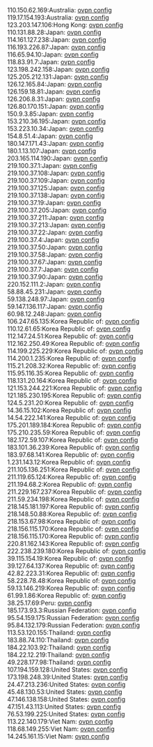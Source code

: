 110.150.62.169:Australia: [ovpn config](vpn/110_150_62_169.ovpn)  
119.17.154.193:Australia: [ovpn config](vpn/119_17_154_193.ovpn)  
123.203.147.106:Hong Kong: [ovpn config](vpn/123_203_147_106.ovpn)  
110.131.88.28:Japan: [ovpn config](vpn/110_131_88_28.ovpn)  
114.161.127.238:Japan: [ovpn config](vpn/114_161_127_238.ovpn)  
116.193.226.87:Japan: [ovpn config](vpn/116_193_226_87.ovpn)  
116.65.94.10:Japan: [ovpn config](vpn/116_65_94_10.ovpn)  
118.83.91.7:Japan: [ovpn config](vpn/118_83_91_7.ovpn)  
123.198.242.158:Japan: [ovpn config](vpn/123_198_242_158.ovpn)  
125.205.212.131:Japan: [ovpn config](vpn/125_205_212_131.ovpn)  
126.12.165.84:Japan: [ovpn config](vpn/126_12_165_84.ovpn)  
126.159.18.81:Japan: [ovpn config](vpn/126_159_18_81.ovpn)  
126.206.8.31:Japan: [ovpn config](vpn/126_206_8_31.ovpn)  
126.80.170.151:Japan: [ovpn config](vpn/126_80_170_151.ovpn)  
150.9.3.85:Japan: [ovpn config](vpn/150_9_3_85.ovpn)  
153.210.36.195:Japan: [ovpn config](vpn/153_210_36_195.ovpn)  
153.223.10.34:Japan: [ovpn config](vpn/153_223_10_34.ovpn)  
154.8.51.4:Japan: [ovpn config](vpn/154_8_51_4.ovpn)  
180.147.171.43:Japan: [ovpn config](vpn/180_147_171_43.ovpn)  
180.1.13.107:Japan: [ovpn config](vpn/180_1_13_107.ovpn)  
203.165.114.190:Japan: [ovpn config](vpn/203_165_114_190.ovpn)  
219.100.37.1:Japan: [ovpn config](vpn/219_100_37_1.ovpn)  
219.100.37.108:Japan: [ovpn config](vpn/219_100_37_108.ovpn)  
219.100.37.109:Japan: [ovpn config](vpn/219_100_37_109.ovpn)  
219.100.37.125:Japan: [ovpn config](vpn/219_100_37_125.ovpn)  
219.100.37.138:Japan: [ovpn config](vpn/219_100_37_138.ovpn)  
219.100.37.19:Japan: [ovpn config](vpn/219_100_37_19.ovpn)  
219.100.37.205:Japan: [ovpn config](vpn/219_100_37_205.ovpn)  
219.100.37.211:Japan: [ovpn config](vpn/219_100_37_211.ovpn)  
219.100.37.213:Japan: [ovpn config](vpn/219_100_37_213.ovpn)  
219.100.37.22:Japan: [ovpn config](vpn/219_100_37_22.ovpn)  
219.100.37.4:Japan: [ovpn config](vpn/219_100_37_4.ovpn)  
219.100.37.50:Japan: [ovpn config](vpn/219_100_37_50.ovpn)  
219.100.37.58:Japan: [ovpn config](vpn/219_100_37_58.ovpn)  
219.100.37.67:Japan: [ovpn config](vpn/219_100_37_67.ovpn)  
219.100.37.7:Japan: [ovpn config](vpn/219_100_37_7.ovpn)  
219.100.37.90:Japan: [ovpn config](vpn/219_100_37_90.ovpn)  
220.152.111.2:Japan: [ovpn config](vpn/220_152_111_2.ovpn)  
58.88.45.231:Japan: [ovpn config](vpn/58_88_45_231.ovpn)  
59.138.248.97:Japan: [ovpn config](vpn/59_138_248_97.ovpn)  
59.147.136.117:Japan: [ovpn config](vpn/59_147_136_117.ovpn)  
60.98.12.248:Japan: [ovpn config](vpn/60_98_12_248.ovpn)  
106.247.65.135:Korea Republic of: [ovpn config](vpn/106_247_65_135.ovpn)  
110.12.61.65:Korea Republic of: [ovpn config](vpn/110_12_61_65.ovpn)  
112.147.24.51:Korea Republic of: [ovpn config](vpn/112_147_24_51.ovpn)  
112.162.250.49:Korea Republic of: [ovpn config](vpn/112_162_250_49.ovpn)  
114.199.225.229:Korea Republic of: [ovpn config](vpn/114_199_225_229.ovpn)  
114.200.1.235:Korea Republic of: [ovpn config](vpn/114_200_1_235.ovpn)  
115.21.208.32:Korea Republic of: [ovpn config](vpn/115_21_208_32.ovpn)  
115.95.116.35:Korea Republic of: [ovpn config](vpn/115_95_116_35.ovpn)  
118.131.20.164:Korea Republic of: [ovpn config](vpn/118_131_20_164.ovpn)  
121.153.244.221:Korea Republic of: [ovpn config](vpn/121_153_244_221.ovpn)  
121.185.230.195:Korea Republic of: [ovpn config](vpn/121_185_230_195.ovpn)  
124.5.231.20:Korea Republic of: [ovpn config](vpn/124_5_231_20.ovpn)  
14.36.15.102:Korea Republic of: [ovpn config](vpn/14_36_15_102.ovpn)  
14.54.222.141:Korea Republic of: [ovpn config](vpn/14_54_222_141.ovpn)  
175.201.189.184:Korea Republic of: [ovpn config](vpn/175_201_189_184.ovpn)  
175.210.235.59:Korea Republic of: [ovpn config](vpn/175_210_235_59.ovpn)  
182.172.59.107:Korea Republic of: [ovpn config](vpn/182_172_59_107.ovpn)  
183.101.36.239:Korea Republic of: [ovpn config](vpn/183_101_36_239.ovpn)  
183.97.68.141:Korea Republic of: [ovpn config](vpn/183_97_68_141.ovpn)  
1.231.143.12:Korea Republic of: [ovpn config](vpn/1_231_143_12.ovpn)  
211.105.136.251:Korea Republic of: [ovpn config](vpn/211_105_136_251.ovpn)  
211.119.65.124:Korea Republic of: [ovpn config](vpn/211_119_65_124.ovpn)  
211.194.68.2:Korea Republic of: [ovpn config](vpn/211_194_68_2.ovpn)  
211.229.167.237:Korea Republic of: [ovpn config](vpn/211_229_167_237.ovpn)  
211.59.234.198:Korea Republic of: [ovpn config](vpn/211_59_234_198.ovpn)  
218.145.181.197:Korea Republic of: [ovpn config](vpn/218_145_181_197.ovpn)  
218.148.50.88:Korea Republic of: [ovpn config](vpn/218_148_50_88.ovpn)  
218.153.67.98:Korea Republic of: [ovpn config](vpn/218_153_67_98.ovpn)  
218.156.115.170:Korea Republic of: [ovpn config](vpn/218_156_115_170.ovpn)  
218.156.115.170:Korea Republic of: [ovpn config](vpn/218_156_115_170.ovpn)  
220.81.162.143:Korea Republic of: [ovpn config](vpn/220_81_162_143.ovpn)  
222.238.239.180:Korea Republic of: [ovpn config](vpn/222_238_239_180.ovpn)  
39.115.154.19:Korea Republic of: [ovpn config](vpn/39_115_154_19.ovpn)  
39.127.64.137:Korea Republic of: [ovpn config](vpn/39_127_64_137.ovpn)  
42.82.223.31:Korea Republic of: [ovpn config](vpn/42_82_223_31.ovpn)  
58.228.78.48:Korea Republic of: [ovpn config](vpn/58_228_78_48.ovpn)  
59.13.146.219:Korea Republic of: [ovpn config](vpn/59_13_146_219.ovpn)  
61.99.1.86:Korea Republic of: [ovpn config](vpn/61_99_1_86.ovpn)  
38.25.17.69:Peru: [ovpn config](vpn/38_25_17_69.ovpn)  
185.173.93.3:Russian Federation: [ovpn config](vpn/185_173_93_3.ovpn)  
95.54.159.175:Russian Federation: [ovpn config](vpn/95_54_159_175.ovpn)  
95.84.132.179:Russian Federation: [ovpn config](vpn/95_84_132_179.ovpn)  
113.53.120.155:Thailand: [ovpn config](vpn/113_53_120_155.ovpn)  
183.88.74.110:Thailand: [ovpn config](vpn/183_88_74_110.ovpn)  
184.22.103.92:Thailand: [ovpn config](vpn/184_22_103_92.ovpn)  
184.22.12.219:Thailand: [ovpn config](vpn/184_22_12_219.ovpn)  
49.228.177.98:Thailand: [ovpn config](vpn/49_228_177_98.ovpn)  
107.194.159.128:United States: [ovpn config](vpn/107_194_159_128.ovpn)  
173.198.248.39:United States: [ovpn config](vpn/173_198_248_39.ovpn)  
24.47.213.236:United States: [ovpn config](vpn/24_47_213_236.ovpn)  
45.48.130.53:United States: [ovpn config](vpn/45_48_130_53.ovpn)  
47.146.138.158:United States: [ovpn config](vpn/47_146_138_158.ovpn)  
47.151.43.113:United States: [ovpn config](vpn/47_151_43_113.ovpn)  
76.53.199.225:United States: [ovpn config](vpn/76_53_199_225.ovpn)  
113.22.140.179:Viet Nam: [ovpn config](vpn/113_22_140_179.ovpn)  
118.68.149.255:Viet Nam: [ovpn config](vpn/118_68_149_255.ovpn)  
14.245.161.15:Viet Nam: [ovpn config](vpn/14_245_161_15.ovpn)  
